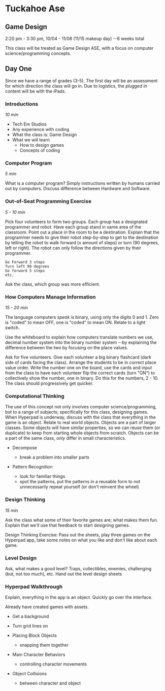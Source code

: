 # Tuckahoe Ase  

## Game Design  


2:20 pm - 3:30 pm, 10/04 - 11/08 (11/15 makeup day) --6 weeks total  

This class will be treated as Game Design ASE, with a focus on computer science/programming concepts.  

## Day One  

Since we have a range of grades (3-5). The first day will be an assessment for which direction the class will go in. Due to logistics, the *plugged in* content will be with the iPads.  

### Introductions  
*10 min*  
* Tech Em Studios   
* Any experience with coding  
* What the class is: Game Design
* What we will learn  
  - How to design games  
  - Concepts of coding  

### Computer Program  

*5 min*  

What is a computer program? Simply instructions written by humans carried out by computers. Discuss difference between Hardware and Software.  

### Out-of-Seat Programming Exercise  

*5 - 10 min*

Pick four volunteers to form two groups. Each group has a designated programmer and robot. Have each group stand in same area of the classroom. Point out a place in the room to be a destination. Explain that the programmer needs to give their robot step-by-step to get to the destination by telling the robot to walk forward (x amount of steps) or turn (90 degrees, left or right). The robot can only follow the directions given by their programmer.  

```  
Go Forward 3 steps  
Turn left 90 degrees
Go forward 5 steps  
etc.  
```  
Ask the class, which group was more efficient.  

### How Computers Manage Information   

*15 - 20 min*  

The language computers *speak* is binary, using only the digits 0 and 1. Zero is "coded" to mean OFF, one is "coded" to mean ON. Relate to a light switch.

Use the whiteboard to explain how computers translate numbers we use, decimal number system into the binary number system --by explaining the difference between the two by focusing on the place values.  

Ask for five volunteers. Give each volunteer a big binary flashcard (dark side of cards facing the class). Arrange the students to be in correct place value order. Write the number one on the board, use the cards and input from the class to have each volunteer flip the correct cards (turn "ON") to collectively show the number, one in binary. Do this for the numbers, 2 - 10. The class should progressively get quicker.  

### Computational Thinking  

The use of this concept not only involves computer science/programming, but to a range of subjects; specifically for this class, designing games. When Hyperpad is underway, discuss with the class that everything in the game is an object. Relate to real world objects. Objects are a part of larger classes. Some objects will have similar properties, so we can reuse them (or duplicate) to keep from starting whole objects from scratch. Objects can be a part of the same class, only differ in small characteristics.  

* Decompose  
  - break a  problem into smaller parts  

* Pattern Recognition  
  - look for familiar things  
  - spot the patterns, put the patterns in a reusable form to not unnecessarily repeat yourself (or don't reinvent the wheel)  

### Design Thinking  

*15 min*  

Ask the class what some of their favorite games are; what makes them fun. Explain that we'll use that feedback to start designing games.  

Design Thinking Exercise: Pass out the sheets, play three games on the Hyperpad app, take some notes on what you like and don't like about each game.  

### Level Design  

Ask, what makes a good level? Traps, collectibles, enemies, challenging (but, not too much), etc. Hand out the level design sheets  

### Hyperpad Walkthrough  

Explain, everything in the app is an object. Quickly go over the interface.  

Already have created games with assets.  

* Get a background  

* Turn grid lines on  

* Placing Block Objects
  - snapping them together  

* Main Character Behaviors  
  - controlling character movements  

* Object Collisions  
  - between character and object  
